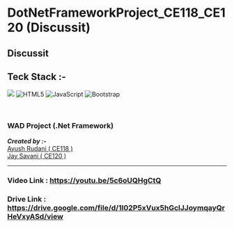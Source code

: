 # DotNetFrameworkProject_CE118_CE120 (Discussit)


<h2>Discussit</h2>

## Teck Stack :-

![](https://img.shields.io/badge/.NET-512BD4?style=for-the-badge&logo=dotnet&logoColor=white)
![HTML5](https://img.shields.io/badge/HTML5-E34F26?style=for-the-badge&logo=html5&logoColor=white)
![JavaScript](https://img.shields.io/badge/JavaScript-323330?style=for-the-badge&logo=javascript&logoColor=F7DF1E)
![Bootstrap](https://img.shields.io/badge/Bootstrap-563D7C?style=for-the-badge&logo=bootstrap&logoColor=white)

<br/>

<h3><b>WAD Project (.Net Framework) </b></h3>

<!-- [Resume Builder](https://github.com/R-Ayush777/WDW_Project_CE104_CE108_CE144) -->
_**Created by :-**_ <br>[Ayush Rudani ( CE118 )](https://github.com/R-Ayush777)<br>[Jay Savani ( CE120 )](https://github.com/JaySavani)

<hr> 

### Video Link : https://youtu.be/5c6oUQHgCtQ
### Drive Link :  https://drive.google.com/file/d/1I02P5xVux5hGclJJoymqayQrHeVxyASd/view
